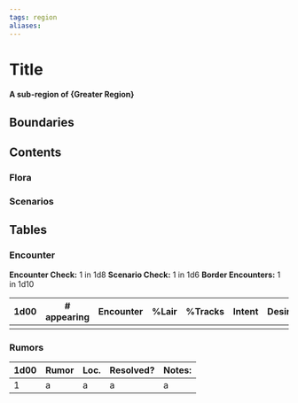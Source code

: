 ```yaml
---
tags: region
aliases:
---
```

# Title
#### A sub-region of {Greater Region}
## Boundaries
## Contents
### Flora
### Scenarios

## Tables
### Encounter
**Encounter Check:** 1 in 1d8
**Scenario Check:** 1 in 1d6
**Border Encounters:** 1 in 1d10


| 1d00 | # appearing | Encounter | %Lair | %Tracks | Intent | Desire |
| ---- | ----------- | --------- | ----- | ------- | ------ | ------ |
|      |             |           |       |         |        |        |

### Rumors
| 1d00 | Rumor | Loc. | Resolved? | Notes: |
|------|-------|------|-----------|--------|
| 1    | a     | a    | a         | a      |